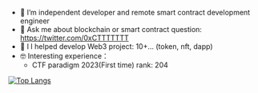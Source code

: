 - 🔭 I’m independent developer and remote smart contract development engineer 
- 💬 Ask me about blockchain or smart contract question: https://twitter.com/0xCTTTTTTT
- 🤗 I I helped develop Web3 project: 10+... (token, nft, dapp)
- 🤓 Interesting experience：
  - CTF paradigm 2023(First time) rank: 204
 
    
[![Top Langs](https://github-readme-stats.vercel.app/api/top-langs/?username=sumy7&layout=compact&exclude_repo=sumy7.github.io&title_color=ffffff&icon_color=bb2acf&text_color=daf7dc&bg_color=151515)](https://github.com/KuwaTakushi)
